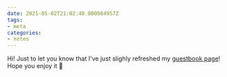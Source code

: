 ```yaml
---
date: 2021-05-02T21:02:48.800984957Z
tags:
- meta
categories:
- notes
---
```


Hi! Just to let you know that I've just slighly refreshed my [guestbook page](/guestbook/)! Hope you enjoy it 🤩
